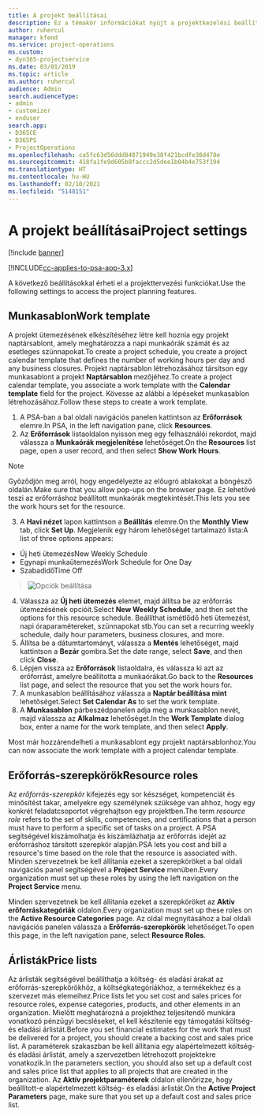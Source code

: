 ```yaml
---
title: A projekt beállításai
description: Ez a témakör információkat nyújt a projektkezelési beállításokról.
author: ruhercul
manager: kfend
ms.service: project-operations
ms.custom:
- dyn365-projectservice
ms.date: 03/01/2019
ms.topic: article
ms.author: ruhercul
audience: Admin
search.audienceType:
- admin
- customizer
- enduser
search.app:
- D365CE
- D365PS
- ProjectOperations
ms.openlocfilehash: ca5fc63d56ddd84871949e38f421bcdfe38d478e
ms.sourcegitcommit: 418fa1fe9d605b8faccc2d5dee1b04b4e753f194
ms.translationtype: HT
ms.contentlocale: hu-HU
ms.lasthandoff: 02/10/2021
ms.locfileid: "5148151"
---
```

# <a name="project-settings"></a><span data-ttu-id="0a94b-103">A projekt beállításai</span><span class="sxs-lookup"><span data-stu-id="0a94b-103">Project settings</span></span>

[!include [banner](../includes/psa-now-project-operations.md)]

[!INCLUDE[cc-applies-to-psa-app-3.x](../includes/cc-applies-to-psa-app-3x.md)]

<span data-ttu-id="0a94b-104">A következő beállításokkal érheti el a projekttervezési funkciókat.</span><span class="sxs-lookup"><span data-stu-id="0a94b-104">Use the following settings to access the project planning features.</span></span>

## <a name="work-template"></a><span data-ttu-id="0a94b-105">Munkasablon</span><span class="sxs-lookup"><span data-stu-id="0a94b-105">Work template</span></span>

<span data-ttu-id="0a94b-106">A projekt ütemezésének elkészítéséhez létre kell hoznia egy projekt naptársablont, amely meghatározza a napi munkaórák számát és az esetleges szünnapokat.</span><span class="sxs-lookup"><span data-stu-id="0a94b-106">To create a project schedule, you create a project calendar template that defines the number of working hours per day and any business closures.</span></span> <span data-ttu-id="0a94b-107">Projekt naptársablon létrehozásához társítson egy munkasablont a projekt **Naptársablon** mezőjéhez.</span><span class="sxs-lookup"><span data-stu-id="0a94b-107">To create a project calendar template, you associate a work template with the **Calendar template** field for the project.</span></span> <span data-ttu-id="0a94b-108">Kövesse az alábbi a lépéseket munkasablon létrehozásához.</span><span class="sxs-lookup"><span data-stu-id="0a94b-108">Follow these steps to create a work template.</span></span>

1. <span data-ttu-id="0a94b-109">A PSA-ban a bal oldali navigációs panelen kattintson az **Erőforrások** elemre.</span><span class="sxs-lookup"><span data-stu-id="0a94b-109">In PSA, in the left navigation pane, click **Resources**.</span></span> 
2. <span data-ttu-id="0a94b-110">Az **Erőforrások** listaoldalon nyisson meg egy felhasználói rekordot, majd válassza a **Munkaórák megjelenítése** lehetőséget.</span><span class="sxs-lookup"><span data-stu-id="0a94b-110">On the **Resources** list page, open a user record, and then select **Show Work Hours**.</span></span>

  > [!NOTE]
  > <span data-ttu-id="0a94b-111">Győződjön meg arról, hogy engedélyezte az előugró ablakokat a böngésző oldalán.</span><span class="sxs-lookup"><span data-stu-id="0a94b-111">Make sure that you allow pop-ups on the browser page.</span></span> <span data-ttu-id="0a94b-112">Ez lehetővé teszi az erőforráshoz beállított munkaórák megtekintését.</span><span class="sxs-lookup"><span data-stu-id="0a94b-112">This lets you see the work hours set for the resource.</span></span>
  
3. <span data-ttu-id="0a94b-113">A **Havi nézet** lapon kattintson a **Beállítás** elemre.</span><span class="sxs-lookup"><span data-stu-id="0a94b-113">On the **Monthly View** tab, click **Set Up**.</span></span> <span data-ttu-id="0a94b-114">Megjelenik egy három lehetőséget tartalmazó lista:</span><span class="sxs-lookup"><span data-stu-id="0a94b-114">A list of three options appears:</span></span> 

  - <span data-ttu-id="0a94b-115">Új heti ütemezés</span><span class="sxs-lookup"><span data-stu-id="0a94b-115">New Weekly Schedule</span></span>
  - <span data-ttu-id="0a94b-116">Egynapi munkaütemezés</span><span class="sxs-lookup"><span data-stu-id="0a94b-116">Work Schedule for One Day</span></span>
  - <span data-ttu-id="0a94b-117">Szabadidő</span><span class="sxs-lookup"><span data-stu-id="0a94b-117">Time Off</span></span>

> ![Opciók beállítása](media/project-13.png)

4. <span data-ttu-id="0a94b-119">Válassza az **Új heti ütemezés** elemet, majd állítsa be az erőforrás ütemezésének opcióit.</span><span class="sxs-lookup"><span data-stu-id="0a94b-119">Select **New Weekly Schedule**, and then set the options for this resource schedule.</span></span> <span data-ttu-id="0a94b-120">Beállíthat ismétlődő heti ütemezést, napi óraparamétereket, szünnapokat stb.</span><span class="sxs-lookup"><span data-stu-id="0a94b-120">You can set a recurring weekly schedule, daily hour parameters, business closures, and more.</span></span>
5. <span data-ttu-id="0a94b-121">Állítsa be a dátumtartományt, válassza a **Mentés** lehetőséget, majd kattintson a **Bezár** gombra.</span><span class="sxs-lookup"><span data-stu-id="0a94b-121">Set the date range, select **Save**, and then click **Close**.</span></span> 
6. <span data-ttu-id="0a94b-122">Lépjen vissza az **Erőforrások** listaoldalra, és válassza ki azt az erőforrást, amelyre beállította a munkaórákat.</span><span class="sxs-lookup"><span data-stu-id="0a94b-122">Go back to the **Resources** list page, and select the resource that you set the work hours for.</span></span> 
7. <span data-ttu-id="0a94b-123">A munkasablon beállításához válassza a **Naptár beállítása mint** lehetőséget.</span><span class="sxs-lookup"><span data-stu-id="0a94b-123">Select **Set Calendar As** to set the work template.</span></span> 
8. <span data-ttu-id="0a94b-124">A **Munkasablon** párbeszédpanelen adja meg a munkasablon nevét, majd válassza az **Alkalmaz** lehetőséget.</span><span class="sxs-lookup"><span data-stu-id="0a94b-124">In the **Work Template** dialog box, enter a name for the work template, and then select **Apply**.</span></span> 

<span data-ttu-id="0a94b-125">Most már hozzárendelheti a munkasablont egy projekt naptársablonhoz.</span><span class="sxs-lookup"><span data-stu-id="0a94b-125">You can now associate the work template with a project calendar template.</span></span>

## <a name="resource-roles"></a><span data-ttu-id="0a94b-126">Erőforrás-szerepkörök</span><span class="sxs-lookup"><span data-stu-id="0a94b-126">Resource roles</span></span>

<span data-ttu-id="0a94b-127">Az *erőforrás-szerepkör* kifejezés egy sor készséget, kompetenciát és minősítést takar, amelyekre egy személynek szüksége van ahhoz, hogy egy konkrét feladatcsoportot végrehajtson egy projektben.</span><span class="sxs-lookup"><span data-stu-id="0a94b-127">The term *resource role* refers to the set of skills, competencies, and certifications that a person must have to perform a specific set of tasks on a project.</span></span> <span data-ttu-id="0a94b-128">A PSA segítségével kiszámolhatja és kiszámlázhatja az erőforrás idejét az erőforráshoz társított szerepkör alapján.</span><span class="sxs-lookup"><span data-stu-id="0a94b-128">PSA lets you cost and bill a resource's time based on the role that the resource is associated with.</span></span> <span data-ttu-id="0a94b-129">Minden szervezetnek be kell állítania ezeket a szerepköröket a bal oldali navigációs panel segítségével a **Project Service** menüben.</span><span class="sxs-lookup"><span data-stu-id="0a94b-129">Every organization must set up these roles by using the left navigation on the **Project Service** menu.</span></span>

<span data-ttu-id="0a94b-130">Minden szervezetnek be kell állítania ezeket a szerepköröket az **Aktív erőforráskategóriák** oldalon.</span><span class="sxs-lookup"><span data-stu-id="0a94b-130">Every organization must set up these roles on the **Active Resource Categories** page.</span></span> <span data-ttu-id="0a94b-131">Az oldal megnyitásához a bal oldali navigációs panelen válassza a **Erőforrás-szerepkörök** lehetőséget.</span><span class="sxs-lookup"><span data-stu-id="0a94b-131">To open this page, in the left navigation pane, select **Resource Roles**.</span></span>

## <a name="price-lists"></a><span data-ttu-id="0a94b-132">Árlisták</span><span class="sxs-lookup"><span data-stu-id="0a94b-132">Price lists</span></span>

<span data-ttu-id="0a94b-133">Az árlisták segítségével beállíthatja a költség- és eladási árakat az erőforrás-szerepkörökhöz, a költségkategóriákhoz, a termékekhez és a szervezet más elemeihez.</span><span class="sxs-lookup"><span data-stu-id="0a94b-133">Price lists let you set cost and sales prices for resource roles, expense categories, products, and other elements in an organization.</span></span> <span data-ttu-id="0a94b-134">Mielőtt meghatározná a projekthez teljesítendő munkára vonatkozó pénzügyi becsléseket, el kell készítenie egy támogatási költség- és eladási árlistát.</span><span class="sxs-lookup"><span data-stu-id="0a94b-134">Before you set financial estimates for the work that must be delivered for a project, you should create a backing cost and sales price list.</span></span> <span data-ttu-id="0a94b-135">A paraméterek szakaszban be kell állítania egy alapértelmezett költség- és eladási árlistát, amely a szervezetben létrehozott projektekre vonatkozik.</span><span class="sxs-lookup"><span data-stu-id="0a94b-135">In the parameters section, you should also set up a default cost and sales price list that applies to all projects that are created in the organization.</span></span> <span data-ttu-id="0a94b-136">Az **Aktív projektparaméterek** oldalon ellenőrizze, hogy beállított-e alapértelmezett költség- és eladási árlistát.</span><span class="sxs-lookup"><span data-stu-id="0a94b-136">On the **Active Project Parameters** page, make sure that you set up a default cost and sales price list.</span></span>
